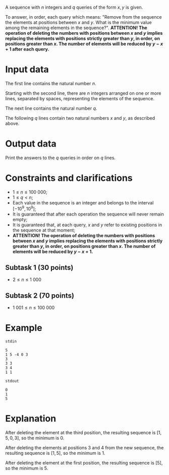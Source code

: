 
A sequence with $n$ integers and $q$ queries of the form $x, y$ is given.

To answer, in order, each query which means: "Remove from the sequence the elements at positions between $x$ and $y$. What is the minimum value among the remaining elements in the sequence?". **ATTENTION! The operation of deleting the numbers with positions between $x$ and $y$ implies replacing the elements with positions strictly greater than $y$, in order, on positions greater than $x$. The number of elements will be reduced by $y-x+1$ after each query.**

# Input data
The first line contains the natural number $n$.

Starting with the second line, there are $n$ integers arranged on one or more lines, separated by spaces, representing the elements of the sequence.

The next line contains the natural number $q$.

The following $q$ lines contain two natural numbers $x$ and $y$, as described above.

# Output data
Print the answers to the $q$ queries in order on $q$ lines.

# Constraints and clarifications
* $1 \leq n \leq 100\ 000$;
* $1 \leq q \lt n$;
* Each value in the sequence is an integer and belongs to the interval $[-10^9, 10^9]$;
* It is guaranteed that after each operation the sequence will never remain empty;
* It is guaranteed that, at each query, $x$ and $y$ refer to existing positions in the sequence at that moment;
* **ATTENTION! The operation of deleting the numbers with positions between $x$ and $y$ implies replacing the elements with positions strictly greater than $y$, in order, on positions greater than $x$. The number of elements will be reduced by $y-x+1$.**

## Subtask 1 (30 points)
* $2 \leq n \leq 1\ 000$

## Subtask 2 (70 points)
* $1\ 001 \leq n \leq 100\ 000$

# Example
`stdin`
```
5
1 5 -4 0 3
3
3 3
3 4
1 1
```
`stdout`
```
0
1
5
```

# Explanation
After deleting the element at the third position, the resulting sequence is $[1, 5, 0, 3]$, so the minimum is $0$.

After deleting the elements at positions $3$ and $4$ from the new sequence, the resulting sequence is $[1, 5]$, so the minimum is $1$.

After deleting the element at the first position, the resulting sequence is $[5]$, so the minimum is $5$.
